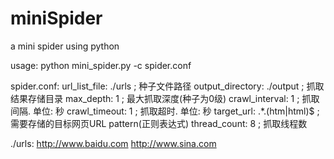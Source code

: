# miniSpider
a mini spider using python

usage:
python mini_spider.py -c spider.conf

spider.conf:
url_list_file: ./urls ; 种子文件路径
output_directory: ./output ; 抓取结果存储目录
max_depth: 1 ; 最大抓取深度(种子为0级)
crawl_interval: 1 ; 抓取间隔. 单位: 秒
crawl_timeout: 1 ; 抓取超时. 单位: 秒
target_url: .*.(htm|html)$ ; 需要存储的目标网页URL pattern(正则表达式)
thread_count: 8 ; 抓取线程数

./urls:
http://www.baidu.com
http://www.sina.com

